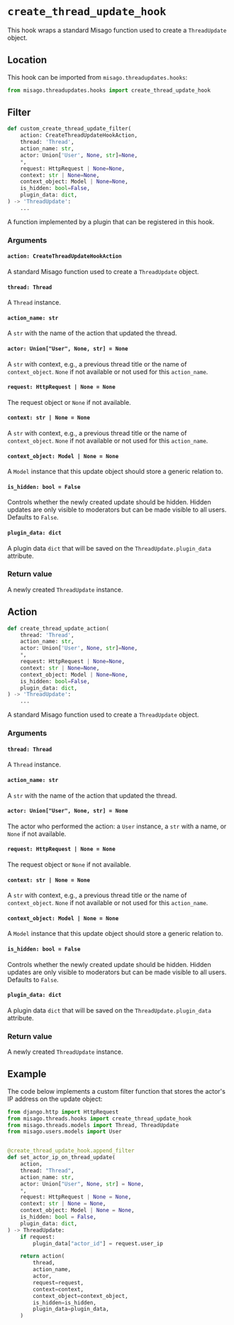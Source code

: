 # `create_thread_update_hook`

This hook wraps a standard Misago function used to create a `ThreadUpdate` object.


## Location

This hook can be imported from `misago.threadupdates.hooks`:

```python
from misago.threadupdates.hooks import create_thread_update_hook
```


## Filter

```python
def custom_create_thread_update_filter(
    action: CreateThreadUpdateHookAction,
    thread: 'Thread',
    action_name: str,
    actor: Union['User', None, str]=None,
    *,
    request: HttpRequest | None=None,
    context: str | None=None,
    context_object: Model | None=None,
    is_hidden: bool=False,
    plugin_data: dict,
) -> 'ThreadUpdate':
    ...
```

A function implemented by a plugin that can be registered in this hook.


### Arguments

#### `action: CreateThreadUpdateHookAction`

A standard Misago function used to create a `ThreadUpdate` object.


#### `thread: Thread`

A `Thread` instance.


#### `action_name: str`

A `str` with the name of the action that updated the thread.


#### `actor: Union["User", None, str] = None`

A `str` with context, e.g., a previous thread title or the name of `context_object`. `None` if not available or not used for this `action_name`.


#### `request: HttpRequest | None = None`

The request object or `None` if not available.


#### `context: str | None = None`

A `str` with context, e.g., a previous thread title or the name of `context_object`. `None` if not available or not used for this `action_name`.


#### `context_object: Model | None = None`

A `Model` instance that this update object should store a generic relation to.


#### `is_hidden: bool = False`

Controls whether the newly created update should be hidden. Hidden updates are only visible to moderators but can be made visible to all users. Defaults to `False`.


#### `plugin_data: dict`

A plugin data `dict` that will be saved on the `ThreadUpdate.plugin_data` attribute.


### Return value

A newly created `ThreadUpdate` instance.


## Action

```python
def create_thread_update_action(
    thread: 'Thread',
    action_name: str,
    actor: Union['User', None, str]=None,
    *,
    request: HttpRequest | None=None,
    context: str | None=None,
    context_object: Model | None=None,
    is_hidden: bool=False,
    plugin_data: dict,
) -> 'ThreadUpdate':
    ...
```

A standard Misago function used to create a `ThreadUpdate` object.


### Arguments

#### `thread: Thread`

A `Thread` instance.


#### `action_name: str`

A `str` with the name of the action that updated the thread.


#### `actor: Union["User", None, str] = None`

The actor who performed the action: a `User` instance, a `str` with a name, or `None` if not available.


#### `request: HttpRequest | None = None`

The request object or `None` if not available.


#### `context: str | None = None`

A `str` with context, e.g., a previous thread title or the name of `context_object`. `None` if not available or not used for this `action_name`.


#### `context_object: Model | None = None`

A `Model` instance that this update object should store a generic relation to.


#### `is_hidden: bool = False`

Controls whether the newly created update should be hidden. Hidden updates are only visible to moderators but can be made visible to all users. Defaults to `False`.


#### `plugin_data: dict`

A plugin data `dict` that will be saved on the `ThreadUpdate.plugin_data` attribute.


### Return value

A newly created `ThreadUpdate` instance.


## Example

The code below implements a custom filter function that stores the actor's IP address on the update object:

```python
from django.http import HttpRequest
from misago.threads.hooks import create_thread_update_hook
from misago.threads.models import Thread, ThreadUpdate
from misago.users.models import User


@create_thread_update_hook.append_filter
def set_actor_ip_on_thread_update(
    action,
    thread: "Thread",
    action_name: str,
    actor: Union["User", None, str] = None,
    *,
    request: HttpRequest | None = None,
    context: str | None = None,
    context_object: Model | None = None,
    is_hidden: bool = False,
    plugin_data: dict,
) -> ThreadUpdate:
    if request:
        plugin_data["actor_id"] = request.user_ip

    return action(
        thread,
        action_name,
        actor,
        request=request,
        context=context,
        context_object=context_object,
        is_hidden=is_hidden,
        plugin_data=plugin_data,
    )
```